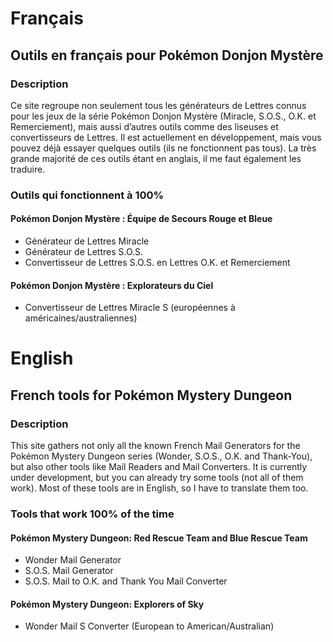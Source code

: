 # Français
## Outils en français pour Pokémon Donjon Mystère
### Description
Ce site regroupe non seulement tous les générateurs de Lettres connus pour les jeux de la série Pokémon Donjon Mystère (Miracle, S.O.S., O.K. et Remerciement), mais aussi d’autres outils comme des liseuses et convertisseurs de Lettres. Il est actuellement en développement, mais vous pouvez déjà essayer quelques outils (ils ne fonctionnent pas tous). La très grande majorité de ces outils étant en anglais, il me faut également les traduire.

### Outils qui fonctionnent à 100%
#### Pokémon Donjon Mystère : Équipe de Secours Rouge et Bleue
* Générateur de Lettres Miracle
* Générateur de Lettres S.O.S.
* Convertisseur de Lettres S.O.S. en Lettres O.K. et Remerciement

#### Pokémon Donjon Mystère : Explorateurs du Ciel
* Convertisseur de Lettres Miracle S (européennes à américaines/australiennes)


# English
## French tools for Pokémon Mystery Dungeon
### Description
This site gathers not only all the known French Mail Generators for the Pokémon Mystery Dungeon series (Wonder, S.O.S., O.K. and Thank-You), but also other tools like Mail Readers and Mail Converters. It is currently under development, but you can already try some tools (not all of them work). Most of these tools are in English, so I have to translate them too.

### Tools that work 100% of the time
#### Pokémon Mystery Dungeon: Red Rescue Team and Blue Rescue Team
* Wonder Mail Generator
* S.O.S. Mail Generator
* S.O.S. Mail to O.K. and Thank You Mail Converter

#### Pokémon Mystery Dungeon: Explorers of Sky
* Wonder Mail S Converter (European to American/Australian)
